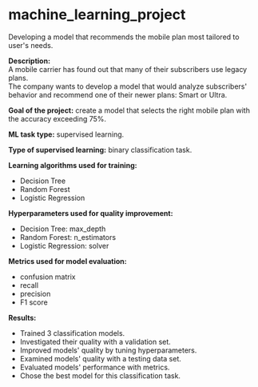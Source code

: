 # machine_learning_project
Developing a model that recommends the mobile plan most tailored to user's needs.

__Description:__ \
A mobile carrier has found out that many of their subscribers use legacy plans. \
The company wants to develop a model that would analyze subscribers' behavior and recommend one of their newer plans: Smart or Ultra.

__Goal of the project:__ create a model that selects the right mobile plan with the accuracy exceeding 75%.

__ML task type:__ supervised learning.

__Type of supervised learning:__ binary classification task.

__Learning algorithms used for training:__
* Decision Tree
* Random Forest
* Logistic Regression

__Hyperparameters used for quality improvement:__
* Decision Tree: max_depth
* Random Forest: n_estimators
* Logistic Regression: solver

__Metrics used for model evaluation:__
* confusion matrix
* recall
* precision
* F1 score

__Results:__
* Trained 3 classification models.
* Investigated their quality with a validation set.
* Improved models' quality by tuning hyperparameters.
* Examined models' quality with a testing data set.
* Evaluated models' performance with metrics.
* Chose the best model for this classification task.
